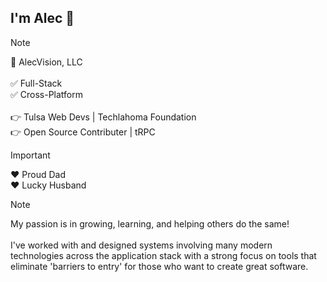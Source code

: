 I'm Alec 👋
---
> [!NOTE]
> 🏢 AlecVision, LLC
> </br>
> </br>
> ✅ Full-Stack
> </br>
> ✅ Cross-Platform
> </br>
> </br>
> 👉 Tulsa Web Devs | Techlahoma Foundation
> </br>
> 👉 Open Source Contributer | tRPC

> [!IMPORTANT]
> ❤️ Proud Dad
> </br>
> ❤️ Lucky Husband

> [!NOTE]
>  My passion is in growing, learning, and helping others do the same!
>  </br>
>  </br>
>  I've worked with and designed systems involving many modern technologies across the application stack with a strong focus on tools that eliminate 'barriers to entry' for those who want to create great software.

<!--
**alecvision/AlecVision** is a ✨ _special_ ✨ repository because its `README.md` (this file) appears on your GitHub profile.

Here are some ideas to get you started:

- 🔭 I’m currently working on ...
- 🌱 I’m currently learning ...
- 👯 I’m looking to collaborate on ...
- 🤔 I’m looking for help with ...
- 💬 Ask me about ...
- 📫 How to reach me: ...
- 😄 Pronouns: ...
- ⚡ Fun fact: ...
-->
